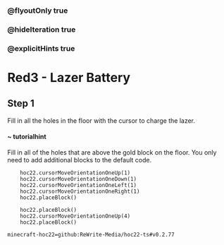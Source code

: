 ### @flyoutOnly true
### @hideIteration true
### @explicitHints true


# Red3 - Lazer Battery

## Step 1
Fill in all the holes in the floor with the cursor to charge the lazer.

#### ~ tutorialhint 
Fill in all of the holes that are above the gold block on the floor. You only need to add additional blocks to the default code.



```ghost
    hoc22.cursorMoveOrientationOneUp(1)
    hoc22.cursorMoveOrientationOneDown(1)
    hoc22.cursorMoveOrientationOneLeft(1)
    hoc22.cursorMoveOrientationOneRight(1)
    hoc22.placeBlock()
```
```template  
    hoc22.placeBlock()
    hoc22.cursorMoveOrientationOneUp(4)       
    hoc22.placeBlock() 
```
```package
minecraft-hoc22=github:ReWrite-Media/hoc22-ts#v0.2.77
```